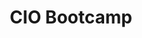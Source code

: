 ---
title: CIO Bootcamp
featured: yes
start-date: December 4, 2020
end-date: January 22, 21  #otherwise use end-date
description: The CIO Council is hosting the 2020 CIO BootCamp in a series of virtual engagements. The series provides new CIOs, deputies and senior staff with information on council operations, priorities, and strategies for the upcoming year. 
overview: The CIO Council is hosting the 2020 CIO BootCamp in a series of virtual engagements. The series provides new CIOs, deputies and senior staff with information on council operations, priorities, and strategies for the upcoming year.  
image: cio-council-logo.jpg
image-alt: semi-transparent blue overlay on circuits background
link: /programs-and-events/2020-cio-bootcamp/
---